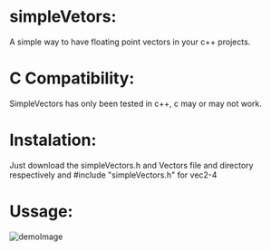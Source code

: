 # simpleVetors:
A simple way to have floating point vectors in your c++ projects.

# C Compatibility:
SimpleVectors has only been tested in c++, c may or may not work.

# Instalation:
Just download the simpleVectors.h and Vectors file and directory respectively and #include "simpleVectors.h" for vec2-4

# Ussage:
![demoImage](demoImage.jpg)
